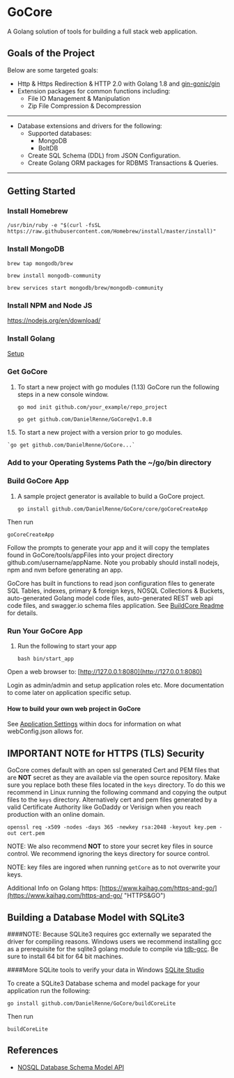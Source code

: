 # GoCore

A Golang solution of tools for building a full stack web application.

## Goals of the Project ##

Below are some targeted goals:

* Http & Https Redirection & HTTP 2.0 with Golang 1.8 and [gin-gonic/gin](https://github.com/gin-gonic/gin)
* Extension packages for common functions including:
	* File IO Management & Manipulation
	* Zip File Compression & Decompression 

----------

* Database extensions and drivers for the following:
	* Supported databases:
		* MongoDB 
		* BoltDB
	* Create SQL Schema (DDL) from JSON Configuration.
	* Create Golang ORM packages for RDBMS Transactions & Queries.

----------
## Getting Started ##

### Install Homebrew ###

`/usr/bin/ruby -e "$(curl -fsSL https://raw.githubusercontent.com/Homebrew/install/master/install)"`

### Install MongoDB ###

`brew tap mongodb/brew`

`brew install mongodb-community`

`brew services start mongodb/brew/mongodb-community`

### Install NPM and Node JS ###

https://nodejs.org/en/download/

### Install Golang

[Setup](https://golang.org/doc/install/ "Setup")

### Get GoCore
1.  To start a new project with go modules (1.13) GoCore run the following steps in a new console window.
	
	`go mod init github.com/your_example/repo_project`
	
	`go get github.com/DanielRenne/GoCore@v1.0.8`
	
1.5.  To start a new project with a version prior to go modules.
	
	`go get github.com/DanielRenne/GoCore...`

### Add to your Operating Systems Path the ~/go/bin directory

### Build GoCore App

1.  A sample project generator is available to build a GoCore project.

	`go install github.com/DanielRenne/GoCore/core/goCoreCreateApp`

Then run

    goCoreCreateApp

Follow the prompts to generate your app and it will copy the templates found in GoCore/tools/appFiles into your project directory github.com/username/appName.  Note you probably should install nodejs, npm and nvm before generating an app.

GoCore has built in functions to read json configuration files to generate SQL Tables, indexes, primary & foreign keys, NOSQL Collections & Buckets, auto-generated Golang model code files, auto-generated REST web api code files, and swagger.io schema files application.  See [BuildCore Readme](https://github.com/DanielRenne/GoCore/blob/master/buildCore/README.md) for details.

### Run Your GoCore App

1.  Run the following to start your app

	`bash bin/start_app`

Open a web browser to:  [http://127.0.0.1:8080](http://127.0.0.1:8080)

Login as admin/admin and setup application roles etc.  More documentation to come later on application specific setup.

#### How to build your own web project in GoCore

See [Application Settings](https://github.com/DanielRenne/GoCore/blob/master/doc/Application_Settings.md) within docs for information on what webConfig.json allows for.

## IMPORTANT NOTE for HTTPS (TLS) Security
GoCore comes default with an open ssl generated Cert and PEM files that are **NOT** secret as they are available via the open source repository.  Make sure you replace both these files located in the `keys` directory.  To do this we recommend in Linux running the following command and copying the output files to the `keys` directory.  Alternatively cert and pem files generated by a valid Certificate Authority like GoDaddy or Verisign when you reach production with an online domain.

	openssl req -x509 -nodes -days 365 -newkey rsa:2048 -keyout key.pem -out cert.pem

NOTE:  We also recommend **NOT** to store your secret key files in source control.  We recommend ignoring the keys directory for source control.

NOTE:  key files are ingored when running `getCore` as to not overwrite your keys.

Additional Info on Golang https:  [https://www.kaihag.com/https-and-go/](https://www.kaihag.com/https-and-go/ "HTTPS&GO")



## Building a Database Model with SQLite3

####NOTE: Because SQLite3 requires gcc externally we separated the driver for compiling reasons.  Windows users we recommend installing gcc as a prerequisite for the sqlite3 golang module to compile via [tdb-gcc](http://tdm-gcc.tdragon.net/download).  Be sure to install 64 bit for 64 bit machines. 

####More SQLite tools to verify your data in Windows [SQLite Studio](http://sqlitestudio.pl/)

To create a SQLite3 Database schema and model package for your application run the following:

	go install github.com/DanielRenne/GoCore/buildCoreLite

Then run

	buildCoreLite  

## References

* [NOSQL Database Schema Model API](https://github.com/DanielRenne/GoCore/blob/master/doc/NOSQL_Schema_Model.md)
